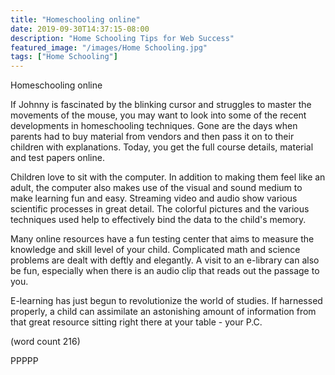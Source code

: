 ```yaml
---
title: "Homeschooling online"
date: 2019-09-30T14:37:15-08:00
description: "Home Schooling Tips for Web Success"
featured_image: "/images/Home Schooling.jpg"
tags: ["Home Schooling"]
---
```


Homeschooling online

If Johnny is fascinated by the blinking cursor and struggles to
master the movements of the mouse, you may want to look into some 
of the recent developments in homeschooling techniques. Gone are 
the days when parents had to buy material from vendors and then 
pass it on to their children with explanations. Today, you get the 
full course details, material and test papers online.

Children love to sit with the computer. In addition to making them 
feel like an adult, the computer also makes use of the visual and 
sound medium to make learning fun and easy. Streaming video and 
audio show various scientific processes in great detail. The 
colorful pictures and the various techniques used help to 
effectively bind the data to the child's memory.

Many online resources have a fun testing center that aims to 
measure the knowledge and skill level of your child. Complicated 
math and science problems are dealt with deftly and elegantly.
A visit to an e-library can also be fun, especially when there 
is an audio clip that reads out the passage to you. 

E-learning has just begun to revolutionize the world of studies. 
If harnessed properly, a child can assimilate an astonishing 
amount of information from that great resource sitting right there 
at your table - your P.C. 

(word count 216)

PPPPP

